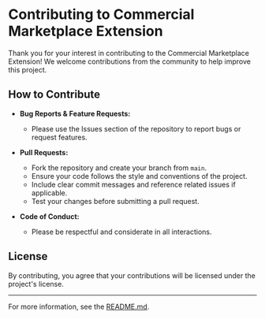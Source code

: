 # Contributing to Commercial Marketplace Extension

Thank you for your interest in contributing to the Commercial Marketplace Extension! We welcome contributions from the community to help improve this project.

## How to Contribute

- **Bug Reports & Feature Requests:**
  - Please use the Issues section of the repository to report bugs or request features.

- **Pull Requests:**
  - Fork the repository and create your branch from `main`.
  - Ensure your code follows the style and conventions of the project.
  - Include clear commit messages and reference related issues if applicable.
  - Test your changes before submitting a pull request.

- **Code of Conduct:**
  - Please be respectful and considerate in all interactions.

## License

By contributing, you agree that your contributions will be licensed under the project's license.

---

For more information, see the [README.md](./README.md).

